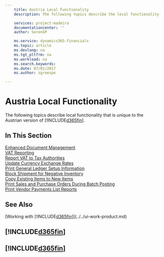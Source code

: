 ```yaml
---
    title: Austria Local Functionality
    description: The following topics describe the local functionality in the Austrian version of [!INCLUDE[d365fin](../../includes/d365fin_md.md)].

    services: project-madeira
    documentationcenter: ''
    author: SorenGP

    ms.service: dynamics365-financials
    ms.topic: article
    ms.devlang: na
    ms.tgt_pltfrm: na
    ms.workload: na
    ms.search.keywords:
    ms.date: 07/01/2017
    ms.author: sgroespe

---
```

# Austria Local Functionality
The following topics describe local functionality that is unique to the Austrian version of [!INCLUDE[d365fin](../../includes/d365fin_md.md)].  

## In This Section  

[Enhanced Document Management](enhanced-document-management.md)  
[VAT Reporting](vat-reporting.md)  
[Report VAT to Tax Authorities](../../finance-how-report-vat.md)  
[Update Currency Exchange Rates](../../finance-how-update-currencies.md)  
[Print General Ledger Setup Information](how-to-print-general-ledger-setup-information.md)  
[Block Shipment for Negative Inventory](how-to-block-shipment-for-negative-inventory.md)  
[Copy Existing Items to New Items](how-to-copy-existing-items-to-new-items.md)  
[Print Sales and Purchase Orders During Batch Posting](how-to-print-sales-and-purchase-orders-during-batch-posting.md)  
[Print Vendor Payments List Reports](how-to-print-vendor-payments-list-reports.md)

## See Also
[Working with [!INCLUDE[d365fin](../../includes/d365fin_md.md)]](../../ui-work-product.md)

## [!INCLUDE[d365fin](includes/free_trial_md.md)]  
## [!INCLUDE[d365fin](includes/training_link_md.md)]
